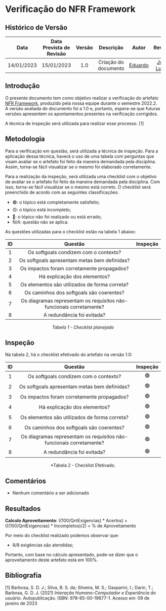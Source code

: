 # Verificação do NFR Framework
## <a>Histórico de Versão</a>
|    Data    | Data Prevista de Revisão | Versão |      Descrição       |                 Autor                 |                  Revisor                   |
| :--------: | :----------------------: | :----: | :------------------: | :-----------------------------------: | :----------------------------------------: |
| 14/01/2023 |        15/01/2023        |  1.0   | Criação do documento | [Eduardo](https://github.com/edudsan) | [João Lucas](https://github.com/HacKairos) |

## <a>Introdução</a>
O presente documento tem como objetivo realizar a verificação do artefato [NFR Framework](../../..//Modelagem/NFRFramework.md), produzido pela nossa equipe durante o semestre 2022.2. A versão avaliada do documento foi a 1.0 e, portanto, espera-se que futuras versões apresentem os apontamentos presentes na verificação corrigidos.

A técnica de inspeção será utilizada para realizar esse processo. [1]

## <a>Metodologia</a>
Para a verificação em questão, será utilizada a técnica de inspeção. Para a aplicação dessa técnica, haverá o uso de uma tabela com perguntas que visam avaliar se o artefato foi feito da maneira demandada pela disciplina. Assim, torna-se fácil visualizar se o mesmo foi elaborado corretamente.

Para a realização da inspeção, será utilizada uma checklist com o objetivo de avaliar se o artefato foi feito da maneira demandada pela disciplina. Com isso, torna-se fácil visualizar se o mesmo está correto. O checklist será preenchido de acordo com as seguintes classificações:

* 🟢: o tópico está completamente satisfeito;
* 🟡: o tópico está incompleto;
* 🔴: o tópico não foi realizado ou está errado;
* N/A: questão não se aplica.

As questões utilizadas para o checklist estão na tabela 1 abaixo:

<center>

|  ID   |                               Questão                               | Inspeção |
| :---: | :-----------------------------------------------------------------: | :------: |
|   1   |                Os softgoals condizem com o contexto?                |          |
|   2   |            Os softgoals apresentam metas bem definidas?             |          |
|   3   |             Os impactos foram corretamente propagados?              |          |
|   4   |                    Há explicação dos elementos?                     |          |
|   5   |            Os elementos são utilizados de forma correta?            |          |
|   6   |              Os caminhos dos softgoals são coerentes?               |          |
|   7   | Os diagramas representam os requisitos não-funcionais corretamente? |          |
|   8   |                     A redundância foi evitada?                      |          |
  
*Tabela 1 - Checklist planejado*

</center>

## <a>Inspeção</a>

Na tabela 2, há o checklist efetivado do artefato na versão 1.0:

<center>

|  ID   |                               Questão                               | Inspeção |
| :---: | :-----------------------------------------------------------------: | :------: |
|   1   |                Os softgoals condizem com o contexto?                |    🟢     |
|   2   |            Os softgoals apresentam metas bem definidas?             |    🟢     |
|   3   |             Os impactos foram corretamente propagados?              |    🟢     |
|   4   |                    Há explicação dos elementos?                     |    🟢     |
|   5   |            Os elementos são utilizados de forma correta?            |    🟢     |
|   6   |              Os caminhos dos softgoals são coerentes?               |    🟢     |
|   7   | Os diagramas representam os requisitos não-funcionais corretamente? |    🟢     |
|   8   |                     A redundância foi evitada?                      |    🟢     |
  
*Tabela 2 - Checklist Efetivado.
  
</center>

  
## <a>Comentários</a>

* Nenhum comentário a ser adicionado

  
## <a>Resultados</a>
<a>**Calculo Aproveitamento**</a>: ((100/QntExigencias) * Acertos) + (((100/QntExigencias) * Incompletos)/2) = % de Aproveitamento

Por meio do checklist realizado podemos observar que:
  
  * 8/8 exigências são atendidas;
  

Portanto, com base no cálculo apresentado, pode-se dizer que o aproveitamento deste artefato está em 100%.
  
## <a>Bibliografia</a>

[1] Barbosa, S. D. J.; Silva, B. S. da; Silveira, M. S.; Gasparini, I.; Darin, T.; Barbosa, G. D. J. (2021) _Interação Humano-Computador e Experiência do usuário_. Autopublicação. ISBN: 978-65-00-19677-1. Acesso em: 09 de janeiro de 2023
